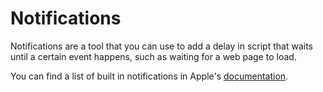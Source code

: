Notifications
=============

Notifications are a tool that you can use to add a delay in script
that waits until a certain event happens, such as waiting for a web
page to load.

You can find a list of built in notifications in Apple's [documentation](http://developer.apple.com/library/mac/#documentation/Accessibility/Reference/AccessibilityLowlevel/AXNotificationConstants_h/index.html).
